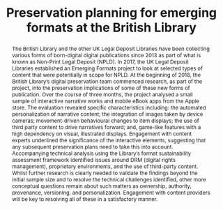 ---
abstract: 'The British Library and the other UK Legal Deposit Libraries have been
  collecting various forms of born-digital digital publications since 2013 as part
  of what is known as Non-Print Legal Deposit (NPLD). In 2017, the UK Legal Deposit
  Libraries established an Emerging Formats project to look at selected types of content
  that were potentially in scope for NPLD. At the beginning of 2018, the British Library’s
  digital preservation team commenced research, as part of the project, into the preservation
  implications of some of these new forms of publication. Over the course of three
  months, the project analysed a small sample of interactive narrative works and mobile
  eBook apps from the Apple store. The evaluation revealed specific characteristics
  including: the automated personalization of narrative content; the integration of
  images taken by device cameras; movement-driven behavioural changes to item displays;
  the use of third party content to drive narratives forward; and, game-like features
  with a high dependency on visual, illustrated displays. Engagement with content
  experts underlined the significance of the interactive elements, suggesting that
  any subsequent preservation plans need to take this into account. Accompanying technical
  analysis using the Library’s format sustainability assessment framework identified
  issues around DRM (digital rights management), proprietary environments, and the
  use of third-party content. Whilst further research is clearly needed to validate
  the findings beyond the initial sample size and to resolve the technical challenges
  identified, other more conceptual questions remain about such matters as ownership,
  authority, provenance, versioning, and personalization. Engagement with content
  providers will be key to resolving all of these in a satisfactory manner.'
creators:
- Day, Michael
- Jenkins, Jeremy
- Cooke, Ian
- Smith, Caylin
- Pennock, Maureen
date: null
document_url: https://services.phaidra.univie.ac.at/api/object/o:923625/download
grand_parent: iPRES
institutions: []
keywords:
- boston
landing_page_url: https://phaidra.univie.ac.at/o:923625
language: eng
layout: publication
license: CC BY 4.0 International
notes_url: null
parent: iPRES 2018
publication_type: paper
size: 337528
slides_url: null
source_name: iPRES
stream_url: null
title: Preservation planning for emerging formats at the British Library
year: 2018
---